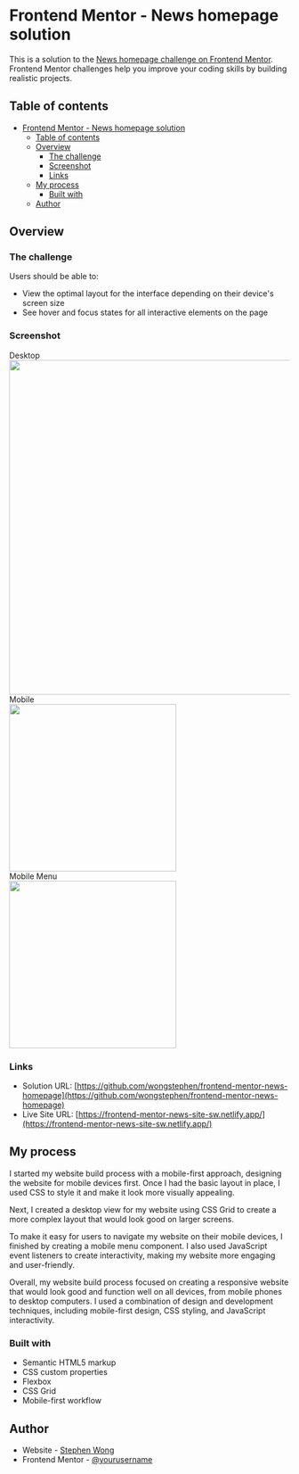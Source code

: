 # Frontend Mentor - News homepage solution

This is a solution to the [News homepage challenge on Frontend Mentor](https://www.frontendmentor.io/challenges/news-homepage-H6SWTa1MFl). Frontend Mentor challenges help you improve your coding skills by building realistic projects.

## Table of contents

- [Frontend Mentor - News homepage solution](#frontend-mentor---news-homepage-solution)
  - [Table of contents](#table-of-contents)
  - [Overview](#overview)
    - [The challenge](#the-challenge)
    - [Screenshot](#screenshot)
    - [Links](#links)
  - [My process](#my-process)
    - [Built with](#built-with)
  - [Author](#author)

## Overview

### The challenge

Users should be able to:

- View the optimal layout for the interface depending on their device's screen size
- See hover and focus states for all interactive elements on the page

### Screenshot

Desktop <br />
<img src="./assets/images/screenshot-full.png" width="600px"/><br />
Mobile <br />
<img src="./assets/images/screenshot-mobile.png" width="300px" /><br />
Mobile Menu <br />
<img src="./assets/images/screenshot-menu.png"  width="300px"/><br />

### Links

- Solution URL: [https://github.com/wongstephen/frontend-mentor-news-homepage](https://github.com/wongstephen/frontend-mentor-news-homepage)
- Live Site URL: [https://frontend-mentor-news-site-sw.netlify.app/](https://frontend-mentor-news-site-sw.netlify.app/)

## My process

I started my website build process with a mobile-first approach, designing the website for mobile devices first. Once I had the basic layout in place, I used CSS to style it and make it look more visually appealing.

Next, I created a desktop view for my website using CSS Grid to create a more complex layout that would look good on larger screens.

To make it easy for users to navigate my website on their mobile devices, I finished by creating a mobile menu component. I also used JavaScript event listeners to create interactivity, making my website more engaging and user-friendly.

Overall, my website build process focused on creating a responsive website that would look good and function well on all devices, from mobile phones to desktop computers. I used a combination of design and development techniques, including mobile-first design, CSS styling, and JavaScript interactivity.

### Built with

- Semantic HTML5 markup
- CSS custom properties
- Flexbox
- CSS Grid
- Mobile-first workflow

## Author

- Website - [Stephen Wong](https://www.wongstephenk.com)
- Frontend Mentor - [@yourusername](https://www.frontendmentor.io/profile/yourusername)
